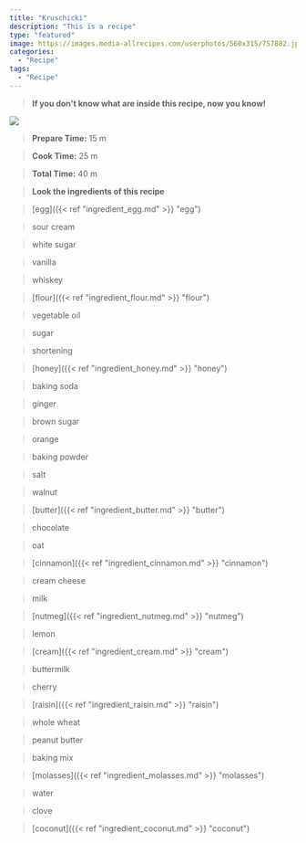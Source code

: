 ```yaml
---
title: "Kruschicki"
description: "This is a recipe"
type: "featured"
image: https://images.media-allrecipes.com/userphotos/560x315/757882.jpg
categories: 
  - "Recipe"
tags: 
  - "Recipe"
---
```



>**If you don't know what are inside this recipe, now you know!**

![](../images/Recipes-Banner.jpg)
> **Prepare Time:** 15 m


> **Cook Time:** 25 m


> **Total Time:** 40 m

> **Look the ingredients of this recipe**

> [egg]({{< ref "ingredient_egg.md" >}} "egg")

> sour cream

> white sugar

> vanilla

> whiskey

> [flour]({{< ref "ingredient_flour.md" >}} "flour")

> vegetable oil

> sugar

> shortening

> [honey]({{< ref "ingredient_honey.md" >}} "honey")

> baking soda

> ginger

> brown sugar

> orange

> baking powder

> salt

> walnut

> [butter]({{< ref "ingredient_butter.md" >}} "butter")

> chocolate

> oat

> [cinnamon]({{< ref "ingredient_cinnamon.md" >}} "cinnamon")

> cream cheese

> milk

> [nutmeg]({{< ref "ingredient_nutmeg.md" >}} "nutmeg")

> lemon

> [cream]({{< ref "ingredient_cream.md" >}} "cream")

> buttermilk

> cherry

> [raisin]({{< ref "ingredient_raisin.md" >}} "raisin")

> whole wheat

> peanut butter

> baking mix

> [molasses]({{< ref "ingredient_molasses.md" >}} "molasses")

> water

> clove

> [coconut]({{< ref "ingredient_coconut.md" >}} "coconut")

